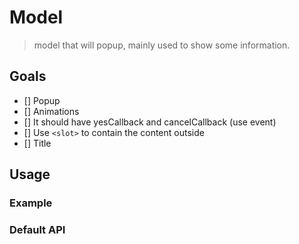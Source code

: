 # Model

> model that will popup, mainly used to show some information.

## Goals

 * [] Popup
 * [] Animations
 * [] It should have yesCallback and cancelCallback (use event)
 * [] Use `<slot>` to contain the content outside
 * [] Title


## Usage

### Example

### Default API
